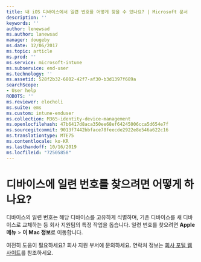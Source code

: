 ```yaml
---
title: 내 iOS 디바이스에서 일련 번호를 어떻게 찾을 수 있나요? | Microsoft 문서
description: ''
keywords: ''
author: lenewsad
ms.author: lanewsad
manager: dougeby
ms.date: 12/06/2017
ms.topic: article
ms.prod: ''
ms.service: microsoft-intune
ms.subservice: end-user
ms.technology: ''
ms.assetid: 528f2b32-6802-42f7-af30-b3d1397f689a
searchScope:
- User help
ROBOTS: ''
ms.reviewer: elocholi
ms.suite: ems
ms.custom: intune-enduser
ms.collection: M365-identity-device-management
ms.openlocfilehash: 47b6417d8aca350ee68ef64245006cca5d654e7f
ms.sourcegitcommit: 9013f7442bbface78feecde2922e8e546a622c16
ms.translationtype: MTE75
ms.contentlocale: ko-KR
ms.lasthandoff: 10/16/2019
ms.locfileid: "72505858"
---
```

# <a name="how-do-i-find-the-serial-number-on-my-device"></a>디바이스에 일련 번호를 찾으려면 어떻게 하나요?

디바이스의 일련 번호는 해당 디바이스를 고유하게 식별하며, 기존 디바이스를 새 디바이스로 교체하는 등 회사 지원팀의 특정 작업을 돕습니다. 일련 번호를 찾으려면 **Apple 메뉴** > **이 Mac 정보**로 이동합니다.

여전히 도움이 필요하세요? 회사 지원 부서에 문의하세요. 연락처 정보는 [회사 포털 웹 사이트](https://go.microsoft.com/fwlink/?linkid=2010980)를 참조하세요.
